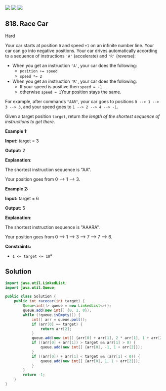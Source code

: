 [![](https://img.shields.io/github/stars/javadev/LeetCode-in-Java?label=Stars&style=flat-square)](https://github.com/javadev/LeetCode-in-Java)
[![](https://img.shields.io/github/forks/javadev/LeetCode-in-Java?label=Fork%20me%20on%20GitHub%20&style=flat-square)](https://github.com/javadev/LeetCode-in-Java/fork)
[![](https://img.shields.io/badge/-LeetCode%20in%20Kotlin-blue?style=flat-square)](https://github.com/javadev/LeetCode-in-Kotlin)

## 818\. Race Car

Hard

Your car starts at position `0` and speed `+1` on an infinite number line. Your car can go into negative positions. Your car drives automatically according to a sequence of instructions `'A'` (accelerate) and `'R'` (reverse):

*   When you get an instruction `'A'`, your car does the following:
    *   `position += speed`
    *   `speed *= 2`
*   When you get an instruction `'R'`, your car does the following:
    *   If your speed is positive then `speed = -1`
    *   otherwise `speed = 1`Your position stays the same.

For example, after commands `"AAR"`, your car goes to positions `0 --> 1 --> 3 --> 3`, and your speed goes to `1 --> 2 --> 4 --> -1`.

Given a target position `target`, return _the length of the shortest sequence of instructions to get there_.

**Example 1:**

**Input:** target = 3

**Output:** 2

**Explanation:** 

The shortest instruction sequence is "AA". 

Your position goes from 0 --> 1 --> 3.

**Example 2:**

**Input:** target = 6

**Output:** 5

**Explanation:** 

The shortest instruction sequence is "AAARA". 

Your position goes from 0 --> 1 --> 3 --> 7 --> 7 --> 6.

**Constraints:**

*   <code>1 <= target <= 10<sup>4</sup></code>

## Solution

```java
import java.util.LinkedList;
import java.util.Queue;

public class Solution {
    public int racecar(int target) {
        Queue<int[]> queue = new LinkedList<>();
        queue.add(new int[] {0, 1, 0});
        while (!queue.isEmpty()) {
            int[] arr = queue.poll();
            if (arr[0] == target) {
                return arr[2];
            }
            queue.add(new int[] {arr[0] + arr[1], 2 * arr[1], 1 + arr[2]});
            if ((arr[0] + arr[1]) > target && arr[1] > 0) {
                queue.add(new int[] {arr[0], -1, 1 + arr[2]});
            }
            if ((arr[0]) + arr[1] < target && (arr[1] < 0)) {
                queue.add(new int[] {arr[0], 1, 1 + arr[2]});
            }
        }
        return -1;
    }
}
```